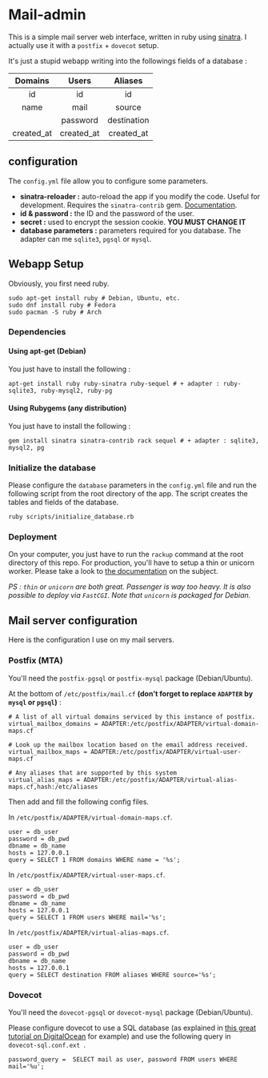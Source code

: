 # Mail-admin

This is a simple mail server web interface, written in ruby using
[sinatra](http://www.sinatrarb.com/). I actually use it with a `postfix` +
 `dovecot` setup.

It's just a stupid webapp writing into the followings fields of a database :

| Domains    | Users      |  Aliases    |
|:----------:|:----------:|:-----------:|
| id         | id         | id          |
| name       | mail       | source      |
|            | password   | destination |
| created_at | created_at | created_at  |

## configuration

The `config.yml` file allow you to configure some parameters.

* **sinatra-reloader :** auto-reload the app if you modify the code. Useful for development. Requires the `sinatra-contrib` gem. [Documentation](http://www.sinatrarb.com/contrib/reloader.html).
* **id & password :** the ID and the password of the user.
* **secret :** used to encrypt the session cookie. **YOU MUST CHANGE IT**
* **database parameters :** parameters required for you database. The adapter can me `sqlite3`, `pgsql` or `mysql`.

## Webapp Setup

Obviously, you first need ruby.

```
sudo apt-get install ruby # Debian, Ubuntu, etc.
sudo dnf install ruby # Fedora
sudo pacman -S ruby # Arch
```

### Dependencies
#### Using apt-get (Debian)

You just have to install the following :

```
apt-get install ruby ruby-sinatra ruby-sequel # + adapter : ruby-sqlite3, ruby-mysql2, ruby-pg
```

#### Using Rubygems (any distribution)

You just have to install the following :

```
gem install sinatra sinatra-contrib rack sequel # + adapter : sqlite3, mysql2, pg
```

### Initialize the database

Please configure the `database` parameters in the `config.yml` file and run the
following script from the root directory of the app. The script creates the tables
and fields of the database.

```
ruby scripts/initialize_database.rb
```

### Deployment

On your computer, you just have to run the `rackup` command at the root
directory of this repo. For production, you'll have to setup a thin or
unicorn worker. Please take a look to
[the documentation](http://recipes.sinatrarb.com/p/deployment) on the subject.

*PS : `thin` or `unicorn` are both great. Passenger is way too heavy. It is also
possible to deploy via `FastCGI`. Note that `unicorn` is packaged for Debian.*

## Mail server configuration

Here is the configuration I use on my mail servers.

### Postfix (MTA)

You'll need the `postfix-pgsql` or `postfix-mysql` package (Debian/Ubuntu).

At the bottom of `/etc/postfix/mail.cf` **(don't forget to replace `ADAPTER` by `mysql` or `pgsql`)** :

```
# A list of all virtual domains serviced by this instance of postfix.
virtual_mailbox_domains = ADAPTER:/etc/postfix/ADAPTER/virtual-domain-maps.cf

# Look up the mailbox location based on the email address received.
virtual_mailbox_maps = ADAPTER:/etc/postfix/ADAPTER/virtual-user-maps.cf

# Any aliases that are supported by this system
virtual_alias_maps = ADAPTER:/etc/postfix/ADAPTER/virtual-alias-maps.cf,hash:/etc/aliases
```

Then add and fill the following config files.

In `/etc/postfix/ADAPTER/virtual-domain-maps.cf`.

```
user = db_user
password = db_pwd
dbname = db_name
hosts = 127.0.0.1
query = SELECT 1 FROM domains WHERE name = '%s';
```

In `/etc/postfix/ADAPTER/virtual-user-maps.cf`.

```
user = db_user
password = db_pwd
dbname = db_name
hosts = 127.0.0.1
query = SELECT 1 FROM users WHERE mail='%s';
```

In `/etc/postfix/ADAPTER/virtual-alias-maps.cf`.

```
user = db_user
password = db_pwd
dbname = db_name
hosts = 127.0.0.1
query = SELECT destination FROM aliases WHERE source='%s';
```


### Dovecot

You'll need the `dovecot-pgsql` or `dovecot-mysql` package (Debian/Ubuntu).

Please configure dovecot to use a SQL database (as explained in
[this great tutorial on DigitalOcean](https://www.digitalocean.com/community/tutorials/how-to-configure-a-mail-server-using-postfix-dovecot-mysql-and-spamassassin) for example) and use the following query in
    `dovecot-sql.conf.ext `.

```
password_query =  SELECT mail as user, password FROM users WHERE mail='%u';
```
